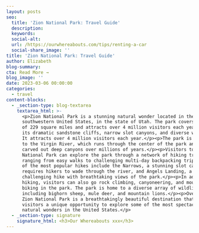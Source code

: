 ```yaml
---
layout: posts
seo:
  title: 'Zion National Park: Travel Guide'
  description:
  keywords:
  social-alt:
  url: /https://ourwhereabouts.com/tips/renting-a-car
  social-share_image: ''
title: 'Zion National Park: Travel Guide'
author: Elizabeth
blog-summary:
cta: Read More →
blog_image: ''
date: 2023-03-06 00:00:00
categories:
  - travel
content-blocks:
  - _section-type: blog-textarea
    textarea_html: >-
      <p>Zion National Park is a stunning natural wonder located in the
      southwestern United States, in the state of Utah. The park covers an area
      of 229 square miles and attracts over 4 million visitors each year due to
      its dramatic sandstone cliffs, narrow slot canyons, and diverse wildlife.
      It attracts over 4 million visitors each year.</p><p>The park is also home
      to the Virgin River, which runs through the center of the park and has
      carved out deep canyons over millions of years.</p><p>Visitors to Zion
      National Park can explore the park through a network of hiking trails,
      ranging from easy walks to challenging multi-day backpacking trips. Some
      of the most popular hikes include the Narrows, a stunning slot canyon that
      requires hikers to wade through the river, and Angels Landing, a
      challenging hike with breathtaking views of the park.</p><p>In addition to
      hiking, visitors can also go rock climbing, canyoneering, and mountain
      biking in the park. The park is home to a diverse array of wildlife,
      including bighorn sheep, mule deer, and mountain lions.</p><p>Overall,
      Zion National Park is a breathtakingly beautiful destination that offers
      visitors a unique opportunity to explore some of the most spectacular
      natural wonders in the United States.</p>
  - _section-type: signature
    signature_html: <h3>Our Whereabouts xxx</h3>
---
```

